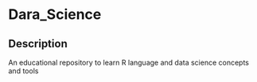 # Dara_Science
## Description
An educational repository to learn R language and data science concepts and tools

